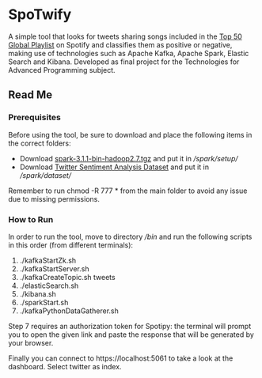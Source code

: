 # SpoTwify
A simple tool that looks for tweets sharing songs included in the [Top 50 Global Playlist](https://open.spotify.com/playlist/37i9dQZEVXbMDoHDwVN2tF) on Spotify and classifies them as positive or negative, making use of technologies such as Apache Kafka, Apache Spark, Elastic Search and Kibana. Developed as final project for the Technologies for Advanced Programming subject.


## Read Me

### Prerequisites

Before using the tool, be sure to download and place the following items in the correct folders:
* Download [spark-3.1.1-bin-hadoop2.7.tgz](https://archive.apache.org/dist/spark/spark-3.1.1/) and put it in _/spark/setup/_
* Download [Twitter Sentiment Analysis Dataset](http://thinknook.com/twitter-sentiment-analysis-training-corpus-dataset-2012-09-22/) and put it in _/spark/dataset/_

Remember to run chmod -R 777 * from the main folder to avoid any issue due to missing permissions.

### How to Run

In order to run the tool, move to directory _/bin_ and run the following scripts in this order (from different terminals):

1. ./kafkaStartZk.sh
2. ./kafkaStartServer.sh
3. ./kafkaCreateTopic.sh tweets
4. ./elasticSearch.sh
5. ./kibana.sh
6. ./sparkStart.sh
7. ./kafkaPythonDataGatherer.sh

Step 7 requires an authorization token for Spotipy: the terminal will prompt you to open the given link and paste the response that will be generated by your browser.

Finally you can connect to https://localhost:5061 to take a look at the dashboard. Select twitter as index.
